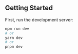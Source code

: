 
## Getting Started

First, run the development server:

```bash
npm run dev
# or
yarn dev
# or
pnpm dev
```
